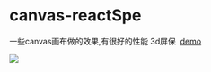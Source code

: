 # canvas-reactSpe
一些canvas画布做的效果,有很好的性能
3d屏保  [demo](https://hawkey7.github.io/canvas-reactSpe/3dFoldableScreenProtector.html)

<img src="https://hawkey7.github.io/canvas-reactSpe/demoImg.gif" />
